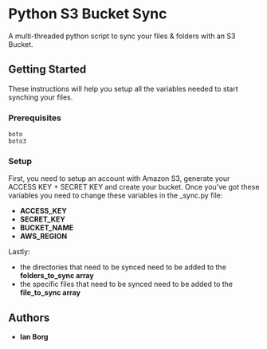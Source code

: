 # Python S3 Bucket Sync

A multi-threaded python script to sync your files & folders with an S3 Bucket.

## Getting Started

These instructions will help you setup all the variables needed to start synching your files.

### Prerequisites
```
boto
boto3
```


### Setup

First, you need to setup an account with Amazon S3, generate your ACCESS KEY + SECRET KEY and create your bucket.
Once you've got these variables you need to change these variables in the _sync.py file:
* **ACCESS_KEY**
* **SECRET_KEY**
* **BUCKET_NAME**
* **AWS_REGION**

Lastly:
* the directories that need to be synced need to be added to the **folders_to_sync array**
* the specific files that need to be synced need to be added to the **file_to_sync array**



## Authors

* **Ian Borg**


